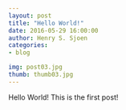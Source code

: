 ```yaml
---
layout: post
title: "Hello World!"
date: 2016-05-29 16:00:00
author: Henry S. Sjoen
categories:
- blog

img: post03.jpg
thumb: thumb03.jpg
---
```


Hello World!
This is the first post!
